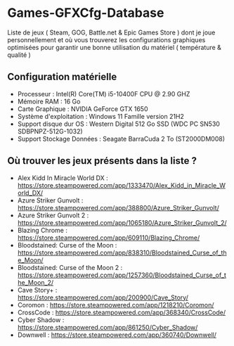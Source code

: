# Games-GFXCfg-Database
Liste de jeux ( Steam, GOG, Battle.net & Epic Games Store ) dont je joue personnellement et où vous trouverez les configurations graphiques optimisées pour garantir une bonne utilisation du matériel ( température &amp; qualité )

## Configuration matérielle

- Processeur : Intel(R) Core(TM) i5-10400F CPU @ 2.90 GHZ
- Mémoire RAM : 16 Go
- Carte Graphique : NVIDIA GeForce GTX 1650
- Système d'exploitation : Windows 11 Famille version 21H2
- Support disque dur OS : Western Digital 512 Go SSD (WDC PC SN530 SDBPNPZ-512G-1032)
- Support Stockage Données : Seagate BarraCuda 2 To (ST2000DM008)

## Où trouver les jeux présents dans la liste ?

- Alex Kidd In Miracle World DX : https://store.steampowered.com/app/1333470/Alex_Kidd_in_Miracle_World_DX/
- Azure Striker Gunvolt : https://store.steampowered.com/app/388800/Azure_Striker_Gunvolt/
- Azure Striker Gunvolt 2 : https://store.steampowered.com/app/1065180/Azure_Striker_Gunvolt_2/
- Blazing Chrome : https://store.steampowered.com/app/609110/Blazing_Chrome/
- Bloodstained: Curse of the Moon : https://store.steampowered.com/app/838310/Bloodstained_Curse_of_the_Moon/
- Bloodstained: Curse of the Moon 2 : https://store.steampowered.com/app/1257360/Bloodstained_Curse_of_the_Moon_2/
- Cave Story+ : https://store.steampowered.com/app/200900/Cave_Story/
- Coromon : https://store.steampowered.com/app/1218210/Coromon/
- CrossCode : https://store.steampowered.com/app/368340/CrossCode/
- Cyber Shadow : https://store.steampowered.com/app/861250/Cyber_Shadow/
- Downwell : https://store.steampowered.com/app/360740/Downwell/

